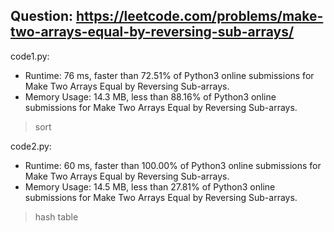 ## Question: https://leetcode.com/problems/make-two-arrays-equal-by-reversing-sub-arrays/

code1.py:
* Runtime: 76 ms, faster than 72.51% of Python3 online submissions for Make Two Arrays Equal by Reversing Sub-arrays.
* Memory Usage: 14.3 MB, less than 88.16% of Python3 online submissions for Make Two Arrays Equal by Reversing Sub-arrays.
> sort

code2.py:
* Runtime: 60 ms, faster than 100.00% of Python3 online submissions for Make Two Arrays Equal by Reversing Sub-arrays.
* Memory Usage: 14.5 MB, less than 27.81% of Python3 online submissions for Make Two Arrays Equal by Reversing Sub-arrays.
> hash table